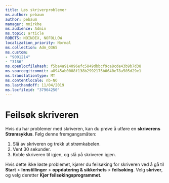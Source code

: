 ```yaml
---
title: Løs skriverproblemer
ms.author: pebaum
author: pebaum
manager: mnirkhe
ms.audience: Admin
ms.topic: article
ROBOTS: NOINDEX, NOFOLLOW
localization_priority: Normal
ms.collection: Adm_O365
ms.custom:
- "9001214"
- "3186"
ms.openlocfilehash: f5ba4a914096efc5849dbbcf9ca8cde43b9b7d38
ms.sourcegitcommit: a8945ab0008f138b2992175b0640e78a505d29e1
ms.translationtype: MT
ms.contentlocale: nb-NO
ms.lasthandoff: 11/04/2019
ms.locfileid: "37964250"
---
```

# <a name="troubleshoot-your-printer"></a>Feilsøk skriveren

Hvis du har problemer med skriveren, kan du prøve å utføre en **skriverens Strømsyklus**. Følg denne fremgangsmåten:

1. Slå av skriveren og trekk ut strømkabelen.
2. Vent 30 sekunder.
3. Koble skriveren til igjen, og slå på skriveren igjen.

Hvis dette ikke løste problemet, kjører du feilsøking for skriveren ved å gå til **Start** > **Innstillinger** > **oppdatering & sikkerhets** > **feilsøking**. Velg **skriver**, og velg deretter **Kjør feilsøkingsprogrammet**.